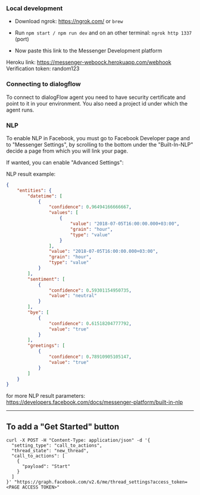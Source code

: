 ### Local development

-   Download ngrok: https://ngrok.com/ or `brew`
-   Run `npm start / npm run dev` and on an other terminal: `ngrok http 1337` (port)

-   Now paste this link to the Messenger Development platform

Heroku link: https://messenger-weboock.herokuapp.com/webhook
Verification token: random123

### Connecting to dialogflow

To connect to dialogFlow agent you need to have security certificate and point to it in your environment. You also need a project id under which the agent runs.

### NLP

To enable NLP in Facebook, you must go to Facebook Developer page and to "Messenger Settings", by scrolling to the bottom under the "Built-In-NLP" decide a page from which you will link your page.

If wanted, you can enable "Advanced Settings":

NLP result example:

```json
{
    "entities": {
        "datetime": [
            {
                "confidence": 0.96494166666667,
                "values": [
                    {
                        "value": "2018-07-05T16:00:00.000+03:00",
                        "grain": "hour",
                        "type": "value"
                    }
                ],
                "value": "2018-07-05T16:00:00.000+03:00",
                "grain": "hour",
                "type": "value"
            }
        ],
        "sentiment": [
            {
                "confidence": 0.59301154950735,
                "value": "neutral"
            }
        ],
        "bye": [
            {
                "confidence": 0.61518204777792,
                "value": "true"
            }
        ],
        "greetings": [
            {
                "confidence": 0.78910905105147,
                "value": "true"
            }
        ]
    }
}
```

for more NLP result parameters: https://developers.facebook.com/docs/messenger-platform/built-in-nlp

---

## To add a "Get Started" button

```
curl -X POST -H "Content-Type: application/json" -d '{
  "setting_type": "call_to_actions",
  "thread_state": "new_thread",
  "call_to_actions": [
    {
      "payload": "Start"
    }
  ]
}' "https://graph.facebook.com/v2.6/me/thread_settings?access_token=<PAGE ACCESS TOKEN>"
```

